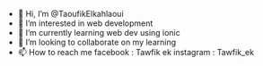 - 👋 Hi, I’m @TaoufikElkahlaoui
- 👀 I’m interested in web development
- 🌱 I’m currently learning web dev using ionic
- 💞️ I’m looking to collaborate on my learning
- 📫 How to reach me 
      facebook : Tawfik ek 
      instagram : Tawfik_ek

<!---
TaoufikElkahlaoui/TaoufikElkahlaoui is a ✨ special ✨ repository because its `README.md` (this file) appears on your GitHub profile.
You can click the Preview link to take a look at your changes.
--->

